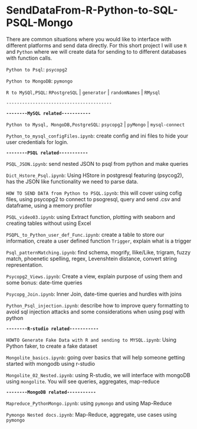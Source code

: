 # SendDataFrom-R-Python-to-SQL-PSQL-Mongo



There are common situations where you would like to interface with different platforms and send data directly. For this short project I will use `R` and `Python` where we will create data for sending to to different databases with function calls.

`Python to Psql`: `psycopg2`

`Python to MongoDB`: `pymongo`

`R to MySQl,PSQL`:  `RPostgreSQL` | `generator` | `randomNames` | `RMysql`

`----------------------------------------`

**`--------MySQL related-----------`**

`Python to Mysql, MongoDB,PostgreSQL`: `psycopg2` | `pyMongo` | `mysql-connect`

`Python_to_mysql_configFiles.ipynb`: create config and ini files to hide your user credentials for login.

**`--------PSQL related-----------`**

`PSQL_JSON.ipynb`: send nested JSON to psql from python and make queries

`Dict_Hstore_Psql.ipynb`: Using HStore in postgresql featuring (psycog2), has the JSON like functionality we need to parse data. 

`HOW TO SEND DATA from Python to PSQL.ipynb`: this will cover using cofig files, using psycopg2 to connect to psogresql, query and send .csv and dataframe, using a memory profiler

`PSQL_video03.ipynb`: using Extract function, plotting with seaborn and creating tables without using Excel

`PSQPL_to_Python_user_def_Func.ipynb`: create a table to store our information, create a user defined function `Trigger`, explain what is a trigger

`Psql_patternMatching.ipynb`: find schema, mogrify, Ilike/Like, trigram, fuzzy match, phoenetic spelling, regex, Levenshtein distance, convert string representation.

`Psycopg2_Views.ipynb`: Create a view, explain purpose of using them and some bonus: date-time queries 

`Psycopg_Join.ipynb`: Inner Join, date-time queries and hurdles with joins

`Python_Psql_injection.ipynb`: describe how to improve query formatting to avoid sql injection attacks and some considerations when using psql with python


**`--------R-studio related-----------`**

`HOWTO Generate Fake Data with R and sending to MYSQL.ipynb`: Using Python faker, to create a fake dataset

`Mongolite_basics.ipynb`: going over basics that will help someone getting started with mongodb using r-studio

`Mongolite_02_Nested.ipynb`: using R-studio, we will interface with mongoDB using `mongolite`. You will see queries, aggregates, map-reduce


**`--------MongoDB related-----------`**

`Mapreduce_PythonMongo.ipynb`: using `pymongo` and using Map-Reduce

`Pymongo Nested docs.ipynb`: Map-Reduce, aggregate, use cases using `pymongo`


